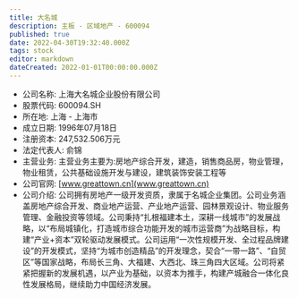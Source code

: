 ```yaml
---
title: 大名城
description: 主板 - 区域地产 - 600094
published: true
date: 2022-04-30T19:32:40.000Z
tags: stock
editor: markdown
dateCreated: 2022-01-01T00:00:00.000Z
---
```


- 公司名称: 上海大名城企业股份有限公司
- 股票代码: 600094.SH
- 所在地: 上海 - 上海市
- 成立日期: 1996年07月18日
- 注册资本: 247,532.506万元
- 法定代表人: 俞锦
- 主营业务: 主营业务主要为:房地产综合开发，建造，销售商品房，物业管理，物业租赁，公共基础设施开发与建设，建筑装饰安装工程等
- 公司官网: [www.greattown.cn](www.greattown.cn)
- 公司介绍: 公司拥有房地产一级开发资质，隶属于名城企业集团。公司业务涵盖房地产综合开发、商业地产运营、产业地产运营、园林景观设计、物业服务管理、金融投资等领域。公司秉持“扎根福建本土，深耕一线城市”的发展战略，以“布局城镇化，打造城市综合功能开发的城市运营商”为战略目标，构建“产业+资本”双轮驱动发展模式。公司运用“一次性规模开发、全过程品牌建设”的开发模式，坚持“为城市创造精品”的开发理念，契合“一带一路”、“自贸区”等国家战略，布局长三角、大福建、大西北、珠三角四大区域。公司将紧紧把握新的发展机遇，以产业为基础，以资本为推手，构建产城融合一体化良性发展格局，继续助力中国经济发展。


